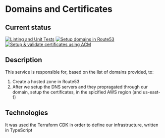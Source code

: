 # Domains and Certificates

## Current status
[![Linting and Unit Tests](https://github.com/Kuwabuga/domains-and-certificates/actions/workflows/run_linting_and_tests.yml/badge.svg?branch=production)](https://github.com/Kuwabuga/domains-and-certificates/actions/workflows/run_linting_and_tests.yml)
[![Setup domains in Route53](https://github.com/Kuwabuga/domains-and-certificates/actions/workflows/setup_domains.yml/badge.svg?branch=production)](https://github.com/Kuwabuga/domains-and-certificates/actions/workflows/setup_domains.yml)
[![Setup & validate certificates using ACM](https://github.com/Kuwabuga/domains-and-certificates/actions/workflows/setup_certificates.yml/badge.svg?branch=production)](https://github.com/Kuwabuga/domains-and-certificates/actions/workflows/setup_certificates.yml)

## Description
This service is responsible for, based on the list of domains provided, to:
1. Create a hosted zone in Route53
2. After we setup the DNS servers and they propragated through our domain, setup the certificates, in the spicified AWS region (and us-east-1)

## Technologies
It was used the Terraform CDK in order to define our infrastructure, written in TypeScript
